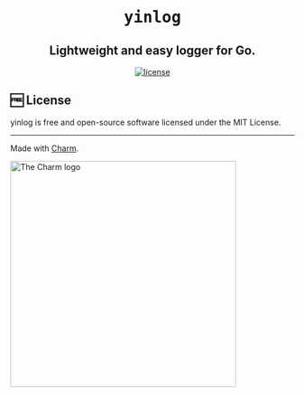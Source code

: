 <h1 align="center">
    <span style="font-family: monospace;">yinlog</span>
</h1>
<h2 align="center">
Lightweight and easy logger for Go.
</h2>
<p align="center">
    <a href="https://github.com/sveltinio/prompts/blob/main/LICENSE" target="_blank">
        <img src="https://img.shields.io/badge/license-mit-blue?style=flat-square&logo=none" alt="license" />
    </a>
</p>

## :free: License

yinlog is free and open-source software licensed under the MIT License.

***
Made with [Charm](https://charm.sh).

<a href="https://charm.sh/"><img alt="The Charm logo" src="https://stuff.charm.sh/charm-badge-unrounded.jpg" width="400"></a>
